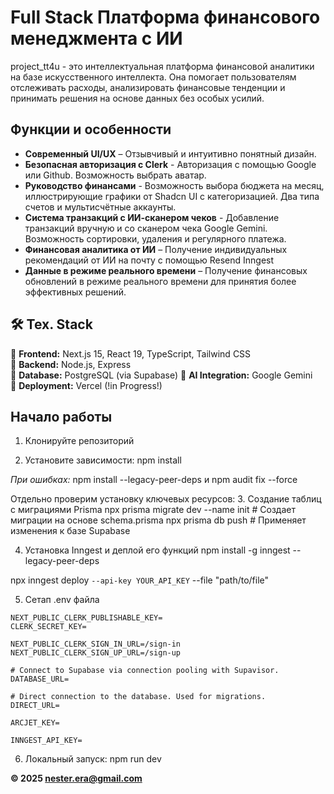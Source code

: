 # Full Stack Платформа финансового менеджмента с ИИ

project_tt4u - это интеллектуальная платформа финансовой аналитики на базе искусственного интеллекта. Она помогает пользователям отслеживать расходы, анализировать финансовые тенденции и принимать решения на основе данных без особых усилий.  

## Функции и особенности

- **Современный UI/UX** – Отзывчивый и интуитивно понятный дизайн.
- **Безопасная авторизация с Clerk** - Авторизация с помощью Google или Github. Возможность выбрать аватар.
- **Руководство финансами** - Возможность выбора бюджета на месяц, иллюстрирующие графики от Shadcn UI с категоризацией. Два типа счетов и мультисчётные аккаунты.
- **Система транзакций с ИИ-сканером чеков** - Добавление транзакций вручную и со сканером чека Google Gemini. Возможность сортировки, удаления и регулярного платежа.
- **Финансовая аналитика от ИИ** – Получение индивидуальных рекомендаций от ИИ на почту с помощью Resend Inngest   
- **Данные в режиме реального времени** – Получение финансовых обновлений в режиме реального времени для принятия более эффективных решений.  

## 🛠 Тех. Stack  

🔹 **Frontend:** Next.js 15, React 19, TypeScript, Tailwind CSS  
🔹 **Backend:** Node.js, Express  
🔹 **Database:** PostgreSQL (via Supabase)
🔹 **AI Integration:** Google Gemini  
🔹 **Deployment:** Vercel (!in Progress!) 

## Начало работы

1. Клонируйте репозиторий

2. Установите зависимости:
npm install

*При ошибках:* npm install --legacy-peer-deps и npm audit fix --force

Отдельно проверим установку ключевых ресурсов:
3. Создание таблиц с миграциями Prisma
npx prisma migrate dev --name init  # Создает миграции на основе schema.prisma
npx prisma db push                  # Применяет изменения к базе Supabase

4. Установка Inngest и деплой его функций
npm install -g inngest --legacy-peer-deps

npx inngest deploy `
  --api-key YOUR_API_KEY `
  --file "path/to/file"
  
5. Сетап .env файла
```
NEXT_PUBLIC_CLERK_PUBLISHABLE_KEY=
CLERK_SECRET_KEY=

NEXT_PUBLIC_CLERK_SIGN_IN_URL=/sign-in
NEXT_PUBLIC_CLERK_SIGN_UP_URL=/sign-up

# Connect to Supabase via connection pooling with Supavisor.
DATABASE_URL=

# Direct connection to the database. Used for migrations.
DIRECT_URL=
        
ARCJET_KEY=

INNGEST_API_KEY=
```

6. Локальный запуск:
 npm run dev


**© 2025 nester.era@gmail.com**